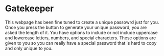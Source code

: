 # Gatekeeper

This webpage has been fine tuned to create a unique passowrd just for you. Once you press the button to generate your unique password, you are asked the length of it. You have options to include or not include uppercase and lowercase letters, numbers, and special characters. These options are given to you so you can really have a special password that is hard to copy and only unique to you.
